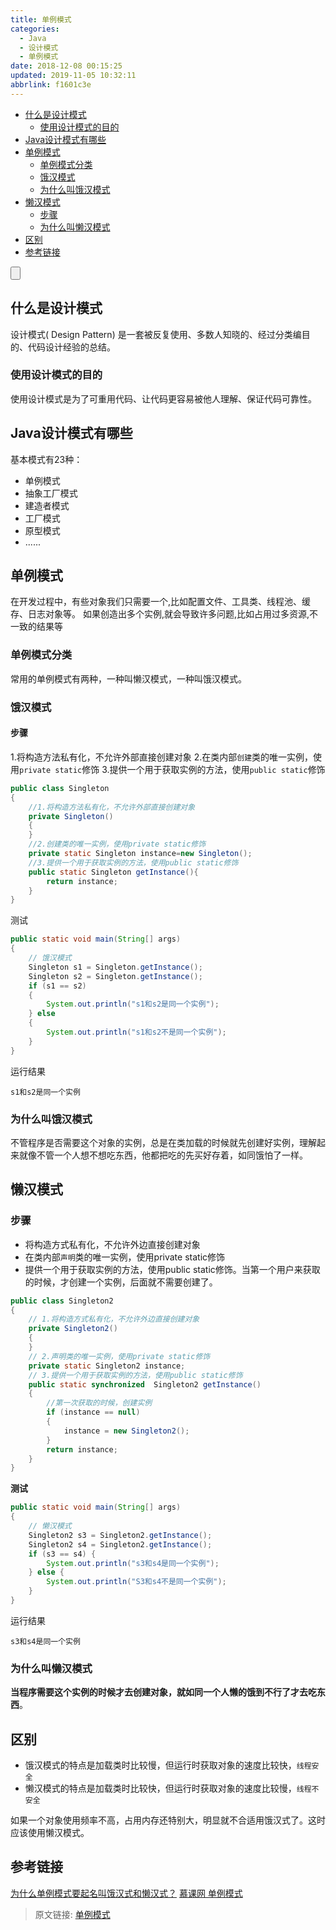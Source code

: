 ```yaml
---
title: 单例模式
categories: 
  - Java
  - 设计模式
  - 单例模式
date: 2018-12-08 00:15:25
updated: 2019-11-05 10:32:11
abbrlink: f1601c3e
---
```

- [什么是设计模式](/blog/f1601c3e/#什么是设计模式)
    - [使用设计模式的目的](/blog/f1601c3e/#使用设计模式的目的)
- [Java设计模式有哪些](/blog/f1601c3e/#Java设计模式有哪些)
- [单例模式](/blog/f1601c3e/#单例模式)
    - [单例模式分类](/blog/f1601c3e/#单例模式分类)
    - [饿汉模式](/blog/f1601c3e/#饿汉模式)
    - [为什么叫饿汉模式](/blog/f1601c3e/#为什么叫饿汉模式)
- [懒汉模式](/blog/f1601c3e/#懒汉模式)
    - [步骤](/blog/f1601c3e/#步骤)
    - [为什么叫懒汉模式](/blog/f1601c3e/#为什么叫懒汉模式)
- [区别](/blog/f1601c3e/#区别)
- [参考链接](/blog/f1601c3e/#参考链接)

<!--more-->
<script src="https://cdn.bootcss.com/jquery/3.4.0/jquery.slim.min.js"></script>
<script>$(document).ready(function () {$(".post-body > ul:nth-child(1)").hide();});</script>

<!--end-->
<input type="button" onclick="open_closeTOC()" id="showcloseButton">
<script>
    function open_closeTOC() {var id = document.querySelector(".post-body > ul"); if (id.style.display == "block") {id.style.display = "none";document.getElementById("showcloseButton").value= "展开目录";}else if (id.style.display == "none") {id.style.display = "block";document.getElementById("showcloseButton").value="折叠目录";}}(function () {document.querySelector(".post-body > ul").style.display = "none";document.getElementById("showcloseButton").value="展开目录";})();
</script>

## 什么是设计模式 ##
设计模式( Design Pattern) 是一套被反复使用、多数人知晓的、经过分类编目的、代码设计经验的总结。
### 使用设计模式的目的 ###
使用设计模式是为了可重用代码、让代码更容易被他人理解、保证代码可靠性。
## Java设计模式有哪些 ##
基本模式有23种：
- 单例模式
- 抽象工厂模式
- 建造者模式
- 工厂模式
- 原型模式
- ......

## 单例模式 ##
在开发过程中，有些对象我们只需要一个,比如配置文件、工具类、线程池、缓存、日志对象等。
如果创造出多个实例,就会导致许多问题,比如占用过多资源,不一致的结果等
### 单例模式分类 ###
常用的单例模式有两种，一种叫懒汉模式，一种叫饿汉模式。
### 饿汉模式 ###
#### 步骤 ####
1.将构造方法私有化，不允许外部直接创建对象
2.在类内部`创建`类的唯一实例，使用`private static`修饰
3.提供一个用于获取实例的方法，使用`public static`修饰
```java
public class Singleton 
{
	//1.将构造方法私有化，不允许外部直接创建对象
	private Singleton()
	{		
	}
	//2.创建类的唯一实例，使用private static修饰
	private static Singleton instance=new Singleton();
	//3.提供一个用于获取实例的方法，使用public static修饰
	public static Singleton getInstance(){
		return instance;
	}
}

```
测试
```java
public static void main(String[] args)
{
	// 饿汉模式
	Singleton s1 = Singleton.getInstance();
	Singleton s2 = Singleton.getInstance();
	if (s1 == s2)
	{
		System.out.println("s1和s2是同一个实例");
	} else
	{
		System.out.println("s1和s2不是同一个实例");
	}
}
```
运行结果

```
s1和s2是同一个实例
```
### 为什么叫饿汉模式 ###
不管程序是否需要这个对象的实例，总是在类加载的时候就先创建好实例，理解起来就像不管一个人想不想吃东西，他都把吃的先买好存着，如同饿怕了一样。
## 懒汉模式 ##
### 步骤 ###
- 将构造方式私有化，不允许外边直接创建对象
- 在类内部`声明`类的唯一实例，使用private static修饰
- 提供一个用于获取实例的方法，使用public static修饰。当第一个用户来获取的时候，才创建一个实例，后面就不需要创建了。
```java
public class Singleton2
{
	// 1.将构造方式私有化，不允许外边直接创建对象
	private Singleton2()
	{
	}
	// 2.声明类的唯一实例，使用private static修饰
	private static Singleton2 instance;
	// 3.提供一个用于获取实例的方法，使用public static修饰
	public static synchronized  Singleton2 getInstance()
	{
		//第一次获取的时候，创建实例
		if (instance == null)
		{
			instance = new Singleton2();
		}
		return instance;
	}
}

```
**测试**
```java
public static void main(String[] args)
{
	// 懒汉模式
	Singleton2 s3 = Singleton2.getInstance();
	Singleton2 s4 = Singleton2.getInstance();
	if (s3 == s4) {
		System.out.println("s3和s4是同一个实例");
	} else {
		System.out.println("S3和s4不是同一个实例");
	}
}
```
运行结果
```
s3和s4是同一个实例
```
### 为什么叫懒汉模式 ###
**当程序需要这个实例的时候才去创建对象，就如同一个人懒的饿到不行了才去吃东西**。
## 区别 ##
- 饿汉模式的特点是加载类时比较慢，但运行时获取对象的速度比较快，`线程安全`
- 懒汉模式的特点是加载类时比较快，但运行时获取对象的速度比较慢，`线程不安全`

如果一个对象使用频率不高，占用内存还特别大，明显就不合适用饿汉式了。这时应该使用懒汉模式。

## 参考链接 ##
[为什么单例模式要起名叫饿汉式和懒汉式？](https://www.zhihu.com/question/272488727/answer/370044004)
[慕课网 单例模式](https://www.imooc.com/video/1772)

>原文链接: [单例模式](https://lanlan2017.github.io/blog/f1601c3e/)
